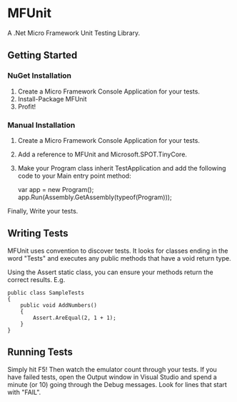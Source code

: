 MFUnit
======

A .Net Micro Framework Unit Testing Library.

Getting Started
---------------

### NuGet Installation

1. Create a Micro Framework Console Application for your tests.
2. Install-Package MFUnit
3. Profit!

### Manual Installation

1. Create a Micro Framework Console Application for your tests.
2. Add a reference to MFUnit and Microsoft.SPOT.TinyCore.
3. Make your Program class inherit TestApplication and add the following code to your Main entry point method:

	var app = new Program();
	app.Run(Assembly.GetAssembly(typeof(Program)));

Finally, Write your tests.

Writing Tests
-------------

MFUnit uses convention to discover tests. It looks for classes ending in the word "Tests" and executes any public methods that have a void return type.

Using the Assert static class, you can ensure your methods return the correct results. E.g.

	public class SampleTests
	{
		public void AddNumbers()
		{
			Assert.AreEqual(2, 1 + 1);
		}
	}

Running Tests
-------------

Simply hit F5! Then watch the emulator count through your tests. If you have failed tests, open the Output window in Visual Studio and spend a minute (or 10) going through the Debug messages. Look for lines that start with "FAIL".
